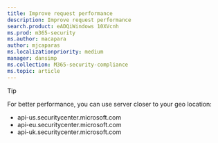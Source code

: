```yaml
---
title: Improve request performance
description: Improve request performance
search.product: eADQiWindows 10XVcnh
ms.prod: m365-security
ms.author: macapara
author: mjcaparas
ms.localizationpriority: medium
manager: dansimp
ms.collection: M365-security-compliance 
ms.topic: article
---
```


>[!TIP]
>For better performance, you can use server closer to your geo location:
> - api-us.securitycenter.microsoft.com
> - api-eu.securitycenter.microsoft.com
> - api-uk.securitycenter.microsoft.com
